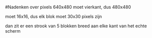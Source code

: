 #Nadenken over pixels
640x480 moet vierkant, dus 480x480

moet 16x16, dus elk blok moet 30x30 pixels zijn

dan zit er een strook van 5 blokken breed aan elke kant van het echte scherm